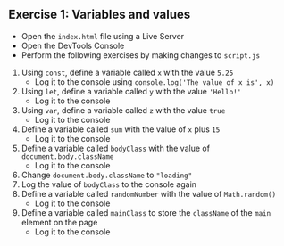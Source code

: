 ## Exercise 1: Variables and values

- Open the `index.html` file using a Live Server
- Open the DevTools Console
- Perform the following exercises by making changes to `script.js`

1. Using `const`, define a variable called `x` with the value `5.25`
	- Log it to the console using `console.log('The value of x is', x)`
1. Using `let`, define a variable called `y` with the value `'Hello!'`
	- Log it to the console
1. Using `var`, define a variable called `z` with the value `true`
	- Log it to the console
1. Define a variable called `sum` with the value of `x` plus `15`
	- Log it to the console
1. Define a variable called `bodyClass` with the value of
   `document.body.className`
   	- Log it to the console
1. Change `document.body.className` to `"loading"`
1. Log the value of `bodyClass` to the console again
1. Define a variable called `randomNumber` with the value of `Math.random()`
	- Log it to the console
1. Define a variable called `mainClass` to store the `className` of the `main`
   element on the page
   	- Log it to the console
